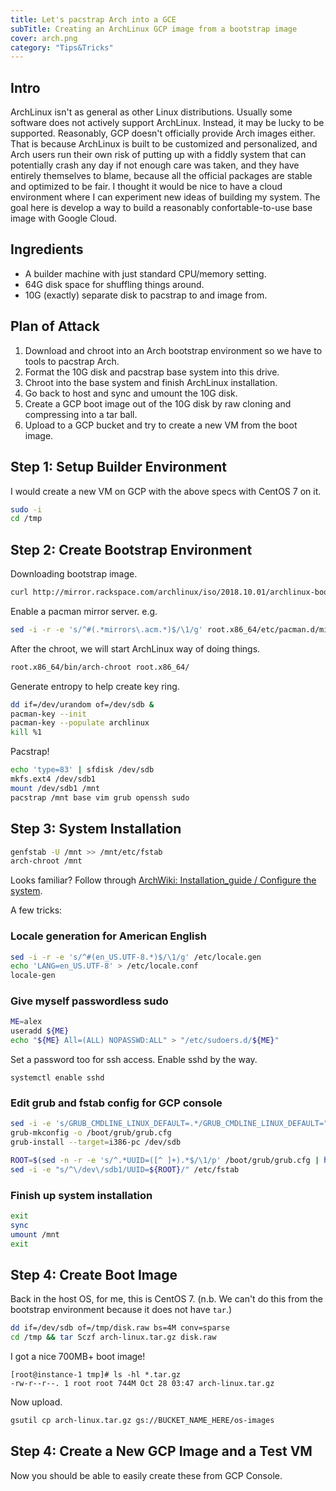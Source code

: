 ```yaml
---
title: Let's pacstrap Arch into a GCE
subTitle: Creating an ArchLinux GCP image from a bootstrap image
cover: arch.png
category: "Tips&Tricks"
---
```


## Intro

ArchLinux isn't as general as other Linux distributions.
Usually some software does not actively support ArchLinux. Instead, it may be lucky to be supported.
Reasonably, GCP doesn't officially provide Arch images either.
That is because ArchLinux is built to be customized and personalized, and Arch users run their own risk of putting up with a fiddly system that can potentially crash any day if not enough care was taken, and they have entirely themselves to blame, because all the official packages are stable and optimized to be fair.
I thought it would be nice to have a cloud environment where I can experiment new ideas of building my system.
The goal here is develop a way to build a reasonably confortable-to-use base image with Google Cloud.

## Ingredients

* A builder machine with just standard CPU/memory setting.
* 64G disk space for shuffling things around.
* 10G (exactly) separate disk to pacstrap to and image from.

## Plan of Attack

1. Download and chroot into an Arch bootstrap environment so we have to tools to pacstrap Arch.
2. Format the 10G disk and pacstrap base system into this drive.
3. Chroot into the base system and finish ArchLinux installation.
4. Go back to host and sync and umount the 10G disk.
4. Create a GCP boot image out of the 10G disk by raw cloning and compressing into a tar ball.
5. Upload to a GCP bucket and try to create a new VM from the boot image.

## Step 1: Setup Builder Environment

I would create a new VM on GCP with the above specs with CentOS 7 on it.

```sh
sudo -i
cd /tmp
```

## Step 2: Create Bootstrap Environment

Downloading bootstrap image.

```sh
curl http://mirror.rackspace.com/archlinux/iso/2018.10.01/archlinux-bootstrap-2018.10.01-x86_64.tar.gz | tar xz
```

Enable a pacman mirror server. e.g.

```sh
sed -i -r -e 's/^#(.*mirrors\.acm.*)$/\1/g' root.x86_64/etc/pacman.d/mirrorlist
```

After the chroot, we will start ArchLinux way of doing things.

```sh
root.x86_64/bin/arch-chroot root.x86_64/
```

Generate entropy to help create key ring.

```sh
dd if=/dev/urandom of=/dev/sdb &
pacman-key --init
pacman-key --populate archlinux
kill %1
```

Pacstrap!

```sh
echo 'type=83' | sfdisk /dev/sdb
mkfs.ext4 /dev/sdb1
mount /dev/sdb1 /mnt
pacstrap /mnt base vim grub openssh sudo
```

## Step 3: System Installation

```sh
genfstab -U /mnt >> /mnt/etc/fstab
arch-chroot /mnt
```

Looks familiar? Follow through [ArchWiki: Installation_guide / Configure the system](https://wiki.archlinux.org/index.php/Installation_guide#Configure_the_system).

A few tricks:

### Locale generation for American English

```sh
sed -i -r -e 's/^#(en_US.UTF-8.*)$/\1/g' /etc/locale.gen
echo 'LANG=en_US.UTF-8' > /etc/locale.conf
locale-gen
```

### Give myself passwordless sudo

```sh
ME=alex
useradd ${ME}
echo "${ME} All=(ALL) NOPASSWD:ALL" > "/etc/sudoers.d/${ME}"
```

Set a password too for ssh access. Enable sshd by the way.

```
systemctl enable sshd
```

### Edit grub and fstab config for GCP console

```sh
sed -i -e 's/GRUB_CMDLINE_LINUX_DEFAULT=.*/GRUB_CMDLINE_LINUX_DEFAULT="console=ttyS0,38400n8d"/g' /etc/default/grub
grub-mkconfig -o /boot/grub/grub.cfg
grub-install --target=i386-pc /dev/sdb

ROOT=$(sed -n -r -e 's/^.*UUID=([^ ]+).*$/\1/p' /boot/grub/grub.cfg | head -n 1)
sed -i -e "s/^\/dev\/sdb1/UUID=${ROOT}/" /etc/fstab
```

### Finish up system installation

```sh
exit
sync
umount /mnt
exit
```

## Step 4: Create Boot Image

Back in the host OS, for me, this is CentOS 7. (n.b. We can't do this from the bootstrap environment because it does not have `tar`.)

```sh
dd if=/dev/sdb of=/tmp/disk.raw bs=4M conv=sparse
cd /tmp && tar Sczf arch-linux.tar.gz disk.raw
```

I got a nice 700MB+ boot image!

```
[root@instance-1 tmp]# ls -hl *.tar.gz
-rw-r--r--. 1 root root 744M Oct 28 03:47 arch-linux.tar.gz
```

Now upload.

```sh
gsutil cp arch-linux.tar.gz gs://BUCKET_NAME_HERE/os-images
```

## Step 4: Create a New GCP Image and a Test VM

Now you should be able to easily create these from GCP Console.
